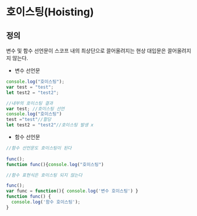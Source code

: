 # 호이스팅(Hoisting)

## 정의 
변수 및 함수 선언문이 스코프 내의 최상단으로 끌어올려지는 현상 
대입문은 끌어올려지지 않는다.
* 변수 선언문
```javascript   
console.log("호이스팅");
var test = "test";
let test2 = "test2";

//내부의 호이스팅 결과 
var test; //호이스팅 선언 
console.log("호이스팅")
test ="test"//할당
let test2 = "test2"//호이스팅 발생 x 
```
* 함수 선언문 
```javascript  
//함수 선언문도 호이스팅이 된다
 
func();
function func(){console.log("호이스팅")

//함수 표현식은 호이스팅 되지 않는다

func();
var func = function(){ console.log('변수 호이스팅') }
function func() {
  console.log('함수 호이스팅');
}
```
